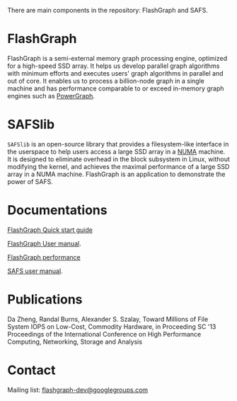 There are main components in the repository: FlashGraph and SAFS.

FlashGraph
===========

FlashGraph is a semi-external memory graph processing engine, optimized for a high-speed
SSD array. It helps us develop parallel graph algorithms with minimum efforts and
executes users' graph algorithms in parallel and out of core.
It enables us to process a billion-node graph in a single machine
and has performance comparable to or exceed in-memory graph engines such as
[PowerGraph](http://graphlab.org/).

SAFSlib
========

`SAFSlib` is an open-source library that provides a filesystem-like interface
in the userspace to help users access a large SSD array in a
[NUMA](http://en.wikipedia.org/wiki/Non-uniform_memory_access) machine.
It is designed to eliminate overhead in the block subsystem in Linux, without modifying the kernel,
and achieves the maximal performance of a large SSD array in a NUMA machine.
FlashGraph is an application to demonstrate the power of SAFS.

Documentations
========

[FlashGraph Quick start guide](https://github.com/icoming/FlashGraph/wiki/FlashGraph-Quick-Start-Guide)

[FlashGraph User manual](https://github.com/icoming/FlashGraph/wiki/FlashGraph-User-Manual).

[FlashGraph performance](https://github.com/icoming/FlashGraph/wiki/Performance-of-FlashGraph)

[SAFS user manual](https://github.com/icoming/FlashGraph/wiki/SAFS-user-manual).

Publications
========

Da Zheng, Randal Burns, Alexander S. Szalay, Toward Millions of File System IOPS on Low-Cost, Commodity Hardware, in Proceeding SC '13 Proceedings of the International Conference on High Performance Computing, Networking, Storage and Analysis

Contact
========

Mailing list: flashgraph-dev@googlegroups.com
